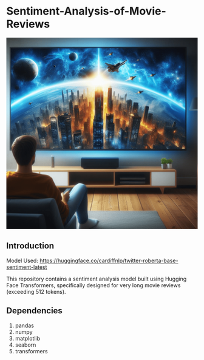 # Sentiment-Analysis-of-Movie-Reviews

![Llama](https://github.com/rajdas2001/Sentiment-Analysis-of-Movie-Reviews/blob/main/movie.png)

## Introduction

Model Used: https://huggingface.co/cardiffnlp/twitter-roberta-base-sentiment-latest

This repository contains a sentiment analysis model built using Hugging Face Transformers, specifically designed for very long movie reviews (exceeding 512 tokens).

## Dependencies
1. pandas
2. numpy
3. matplotlib
4. seaborn
5. transformers
